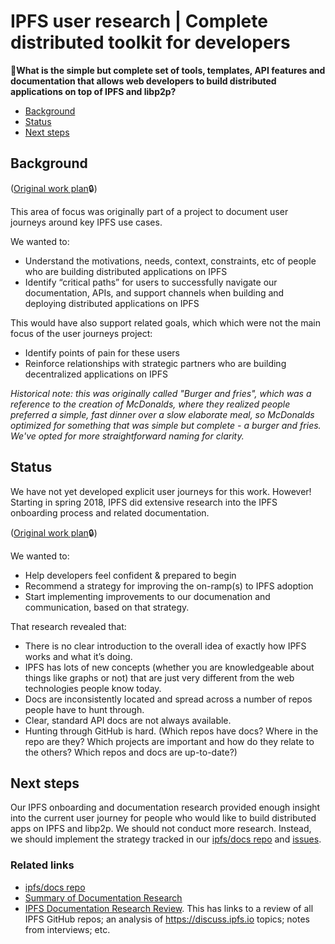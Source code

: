 # IPFS user research | Complete distributed toolkit for developers

🎯**What is the simple but complete set of tools, templates, API features and documentation that allows web developers to build distributed applications on top of IPFS and libp2p?**

- [Background](#background)
- [Status](#status)
- [Next steps](#next-steps)

## Background

([Original work plan](https://docs.google.com/document/d/1ea5ZMT5Ld7LrjgCB6Uc3p91OoTIAF3wZbpfRFciO0vg/edit?usp=sharing)🔒)

This area of focus was originally part of a project to document user journeys around key IPFS use cases.

We wanted to:
* Understand the motivations, needs, context, constraints, etc of people who are building distributed applications on IPFS
* Identify “critical paths” for users to successfully navigate our documentation, APIs, and support channels when building and deploying distributed applications on IPFS 

This would have also support related goals, which which were not the main focus of the user journeys project:
* Identify points of pain for these users
* Reinforce relationships with strategic partners who are building decentralized applications on IPFS

_Historical note: this was originally called "Burger and fries", which was a reference to the creation of McDonalds, where they realized people preferred a simple, fast dinner over a slow elaborate meal, so McDonalds optimized for something that was simple but complete - a burger and fries. We've opted for more straightforward naming for clarity._

## Status

We have not yet developed explicit user journeys for this work. However! Starting in spring 2018, IPFS did extensive research into the IPFS onboarding process and related documentation.

([Original work plan](https://docs.google.com/document/d/14UO86Eow2zacuhDL5gmtkJvtoDXofB0fGimua-6Kv04/edit?usp=sharing)🔒)

We wanted to:
* Help developers feel confident & prepared to begin
* Recommend a strategy for improving the on-ramp(s) to IPFS adoption
* Start implementing improvements to our documenation and communication, based on that strategy.

That research revealed that:
* There is no clear introduction to the overall idea of exactly how IPFS works and what it’s doing.
* IPFS has lots of new concepts (whether you are knowledgeable about things like graphs or not) that are just very different from the web technologies people know today.
* Docs are inconsistently located and spread across a number of repos people have to hunt through.
* Clear, standard API docs are not always available.
* Hunting through GitHub is hard. (Which repos have docs? Where in the repo are they? Which projects are important and how do they relate to the others? Which repos and docs are up-to-date?)

## Next steps

Our IPFS onboarding and documentation research provided enough insight into the current user journey for people who would like to build distributed apps on IPFS and libp2p. We should not conduct more research. Instead, we should implement the strategy tracked in our [ipfs/docs repo](https://github.com/ipfs/docs) and [issues](https://github.com/ipfs/docs/issues).

### Related links
* [ipfs/docs repo](https://github.com/ipfs/docs)
* [Summary of Documentation Research](./2018-spring-docs-research/README.md)
* [IPFS Documentation Research Review](https://ipfs.io/ipfs/QmNj68gTzAs9QbfMKzMGurXP2WCmA6GTcKuUkWm4kBV1Qn/html/). This has links to a review of all IPFS GitHub repos; an analysis of https://discuss.ipfs.io topics; notes from interviews; etc.
